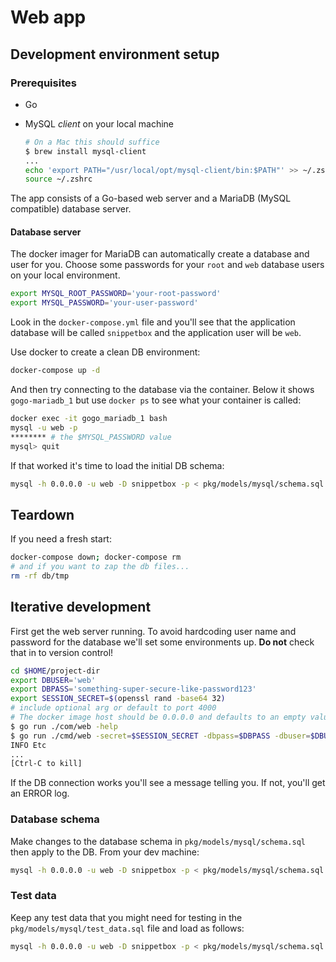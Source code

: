 # Web app

## Development environment setup

### Prerequisites

* Go
* MySQL _client_ on your local machine

    ```sh
    # On a Mac this should suffice
    $ brew install mysql-client
    ...
    echo 'export PATH="/usr/local/opt/mysql-client/bin:$PATH"' >> ~/.zshrc
    source ~/.zshrc
    ```

The app consists of a Go-based web server and a MariaDB (MySQL compatible) database server.

#### Database server

The docker imager for MariaDB can automatically create a database and user for you. Choose some passwords for your `root` and `web` database users on your local environment.

```sh
export MYSQL_ROOT_PASSWORD='your-root-password'
export MYSQL_PASSWORD='your-user-password'
```

Look in the `docker-compose.yml` file and you'll see that the application database will be called `snippetbox` and the application user will be `web`.

Use docker to create a clean DB environment:

```sh
docker-compose up -d
```

And then try connecting to the database via the container. Below it shows `gogo-mariadb_1` but use `docker ps` to see what your container is called:

```sh
docker exec -it gogo_mariadb_1 bash
mysql -u web -p
******** # the $MYSQL_PASSWORD value
mysql> quit
```

If that worked it's time to load the initial DB schema:

```sh
mysql -h 0.0.0.0 -u web -D snippetbox -p < pkg/models/mysql/schema.sql
```


## Teardown

If you need a fresh start:

```sh
docker-compose down; docker-compose rm
# and if you want to zap the db files...
rm -rf db/tmp
```

## Iterative development

First get the web server running. To avoid hardcoding user name and password for the database we'll set some environments up. **Do not** check that in to version control!

```sh
cd $HOME/project-dir
export DBUSER='web'
export DBPASS='something-super-secure-like-password123'
export SESSION_SECRET=$(openssl rand -base64 32)
# include optional arg or default to port 4000
# The docker image host should be 0.0.0.0 and defaults to an empty value
$ go run ./com/web -help
$ go run ./cmd/web -secret=$SESSION_SECRET -dbpass=$DBPASS -dbuser=$DBUSER
INFO Etc
...
[Ctrl-C to kill]
```

If the DB connection works you'll see a message telling you. If not, you'll get an ERROR log.

### Database schema

Make changes to the database schema in `pkg/models/mysql/schema.sql` then apply to the DB. From your dev machine:

```sh
mysql -h 0.0.0.0 -u web -D snippetbox -p < pkg/models/mysql/schema.sql
```

### Test data

Keep any test data that you might need for testing in the `pkg/models/mysql/test_data.sql` file and load as follows:

```sh
mysql -h 0.0.0.0 -u web -D snippetbox -p < pkg/models/mysql/schema.sql
```
